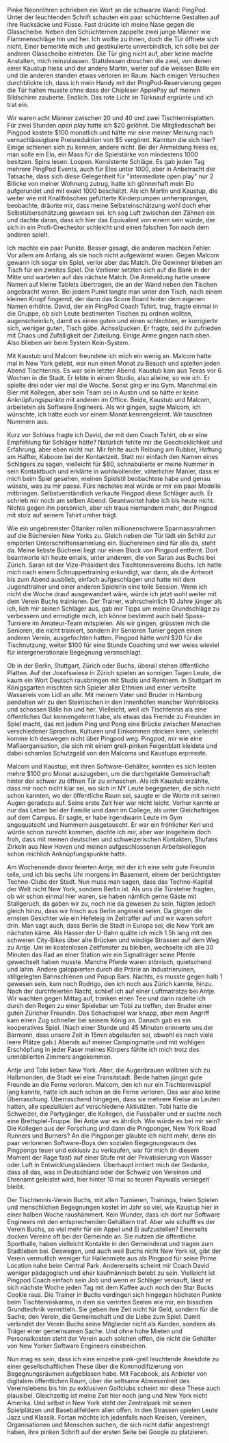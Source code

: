 Pinke Neonröhren schrieben ein Wort an die schwarze Wand: PingPod. Unter der leuchtenden Schrift schauten ein paar schüchterne Gestalten auf ihre Rucksäcke und Füsse. Fast drückte ich meine Nase gegen die Glasscheibe. Neben den Schüchternen zappelte zwei junge Männer wie Flammenschläge hin und her. Ich wollte zu ihnen, doch die Tür öffnete sich nicht. Einer bemerkte mich und gestikulierte unverbindlich, ich solle bei der anderen Glasscheibe eintreten. Die Tür ging nicht auf, aber keine machte Anstalten, mich reinzulassen. Stattdessen droschen die zwei, von denen einer Kaustup hiess und der andere Martin, weiter auf die weissen Bälle ein und die anderen standen etwas verloren im Raum. Nach einigen Versuchen durchblickte ich, dass ich mein Handy mit der PingPod-Reservierung gegen die Tür halten musste ohne dass der Chipleser ApplePay auf meinen Bildschirm zauberte. Endlich. Das rote Licht im Türknauf ergrünte und ich trat ein.

Wir waren acht Männer zwischen 20 und 40 und zwei Tischtennisplatten. Für zwei Stunden _open play_ hatte ich $20 gelöhnt. Die Mitgliedsschaft bei Pingpod kostete $100 monatlich und hätte mir eine meiner Meinung nach vernachlässigbare Preisreduktion von $5 vergönnt. Kannten die sich hier? Einige schienen sich zu kennen, andere nicht. Bei der Anmeldung hiess es, man solle ein Elo, ein Mass für die Spielstärke von mindestens 1000 besitzen. Spins lesen. Loopen. Konsistente Schläge. Es gab jeden Tag mehrere PingPod Events, auch für Elos unter 1000, aber in Anbetracht der Tatsache, dass sich diese Gelegenheit für "intermediate open play" nur 2 Blöcke von meiner Wohnung zutrug, hatte ich gönnerhaft mein Elo aufgerundet und mit exakt 1000 beschätzt. Als ich Martin und Kaustup, die weiter wie mit Knallfröschen gefütterte Kinderpumpen umhersprangen, beobachte, dräunte mir, dass meine Selbsteinschätzung wohl doch eher Selbstüberschätzung gewesen sei. Ich sog Luft zwischen den Zähnen ein und dachte daran, dass ich hier das Equivalent von einem sein würde, der sich in ein Profi-Orechestor schleicht und einen falschen Ton nach dem anderen spielt.

Ich machte ein paar Punkte. Besser gesagt, die anderen machten Fehler. Vor allem am Anfang, als sie noch nicht aufgewärmt waren. Gegen Malcom gewann ich sogar ein Spiel, verlor aber das Match. Die Gewinner blieben am Tisch für ein zweites Spiel. Die Verlierer setzten sich auf die Bank in der Mitte und warteten auf das nächste Match. Die Anmeldung hatte unsere Namen auf kleine Tablets übertragen, die an der Wand neben den Tischen angebracht waren. Bei jedem Punkt langte man unter den Tisch, nach einem kleinen Knopf fingernd, der dann das Score Board hinter dem eigenen Namen erhöhte. David, der ein PingPod Coach Tshirt, trug, fragte einmal in die Gruppe, ob sich Leute bestimmten Tischen zu ordnen wollten, augenscheinlich, damit es einen guten und einen schlechten, er korrigierte sich, weniger guten, Tisch gäbe. Achselzucken. Er fragte, seid ihr zufrieden mit Chaos und Zufälligkeit der Zuteilung. Einige Arme gingen nach oben. Also blieben wir beim System Kein-System. 

Mit Kaustub und Malcom freundete ich mich ein wenig an. Malcom hatte mal in New York gelebt, war nun einen Monat zu Besuch und spielten jeden Abend Tischtennis. Es war sein letzter Abend. Kaustub kam aus Texas vor 6 Wochen in die Stadt. Er lebte in einem Studio, also alleine, so wie ich. Er spielte drei oder vier mal die Woche. Sonst ging er ins Gym. Manchmal ein Bier mit Kollegen, aber sein Team sei in Austin und so hätte er keine Anknüpfungspunkte mit anderen im Office. Beide, Kaustub und Malcom, arbeiteten als Software Engineers. Als wir gingen, sagte Malcom, ich wünschte, ich hätte euch vor einem Monat kennengelernt. Wir tauschten Nummern aus.

Kurz vor Schluss fragte ich David, der mit dem Coach Tshirt, ob er eine Empfehlung für Schläger hätte? Natürlich fehlte mir die Geschicklichkeit und Erfahrung, aber eben nicht nur. Mir fehlte auch Reibung am Rubber, Haftung am Halfter, Kaboom bei der Kontaktzeit. Statt mir einfach den Namen eines Schlägers zu sagen, vielleicht für $80, schnabulierte er meine Nummer in sein Kontaktbuch und erklärte in wohlwollender, väterlicher Manier, dass er mich beim Spiel gesehen, meinen Spielstil beobachtete habe und genau wüsste, was zu mir passe. Fürs nächstes mal würde er mir ein paar Modelle mitbringen. Selbstverständlich verkaufe Pingpod diese Schläger auch. Er schrieb mir noch am selben Abend. Geantwortet habe ich bis heute nicht. Nichts gegen ihn persönlich, aber ich traue niemandem mehr, der Pingpod mit stolz auf seinem Tshirt umher trägt.

Wie ein ungebremster Öltanker rollen millionenschwere Sparmassnahmen auf die Büchereien New Yorks zu. Gleich neben der Tür lädt ein Schild zur empörten Unterschriftensammlung ein. Büchereinen sind für alle da, steht da. Meine liebste Bücherei liegt nur einen Block von Pingpod entfernt. Dort beantworte ich heute emails, unter anderem, die von Saran aus Buchs bei Zürich. Saran ist der Vize-Präsident des Tischtennisvereins Buchs. Ich hatte mich nach einem Schnuppertraining erkundigt, war dann, als die Antwort bis zum Abend ausblieb, einfach aufgeschlagen und hatte mit dem Jugendtrainer und einer anderen Spielerin eine tolle Session. Wenn ich nicht die Woche drauf ausgewandert wäre, würde ich jetzt wohl weiter mit dem Verein Buchs trainieren. Der Trainer, wahrscheinlich 10 Jahre jünger als ich, lieh mir seinen Schläger aus, gab mir Tipps um meine Grundschläge zu verbessern und ermutigte mich, ich könne bestimmt auch bald Spass-Turniere im Amateur-Team mitspielen. Als wir gingen, grüssten mich die Senioren, die nicht trainiert, sondern ihr Senioren Tunier gegen einen anderen Verein, ausgefochten hatten. Pingpod hätte wohl $20 für die Tischnutzung, weiter $100 für eine Stunde Coaching und wer weiss wieviel für intergenerationale Begegnung veranschlagt.

Ob in der Berlin, Stuttgart, Zürich oder Buchs, überall stehen öffentliche Platten. Auf der Josefswiese in Zürich spielen an sonnigen Tagen Leute, die kaum ein Wort Deutsch rausbringen mit Studis und Rentnern. In Stuttgart im Königsgarten mischten sich Spieler aller Ethnien und einer verteilte Wassereis vom Lidl an alle. Mit meinem Vater und Bruder in Hamburg pendelten wir zu den Steintischen in den Innenhöfen mancher Wohnblocks und schossen Bälle hin und her. Vielleicht, weil ich Tischtennis als eine öffentliches Gut kennengelernt habe, als etwas das Fremde zu Freunden im Spiel macht, das mit jedem Ping und Pong eine Brücke zwischen Menschen verschiedener Sprachen, Kulturen und Einkommen stricken kann, vielleicht komme ich deswegen nicht über Pingpod weg. Pingpod, mir wie eine Mafiaorganisation, die sich mit einem grell-pinken Feigenblatt kleidete und dabei schamlos Schutzgeld von den Malcoms und Kaustups erpresste. 

Malcom und Kaustup, mit ihren Software-Gehälter, konnten es sich leisten mehre $100 pro Monat auszugeben, um die durchgetakte Gemeinschaft hinter der schwer zu öffnen Tür zu erhaschen. Als ich Kaustub erzählte, dass mir noch nicht klar sei, wo sich in NY Leute begegneten, die sich nicht schon kannten, wo der öffentliche Raum sei, saugte er die Worte mit seinen Augen geradezu auf. Seine erste Zeit hier war nicht leicht. Vorher kannte er nur das Leben bei der Familie und dann im College, als unter Gleichaltrigen auf dem Campus. Er sagte, er habe irgendwann Leute im Gym angequatscht und Nummern ausgetauscht. Er war ein fröhlicher Kerl und würde schon zurecht kommen, dachte ich mir, aber war insgeheim doch froh, dass mit meinen deutschen und schweizerischen Kontakten, Shufans Zirkeln aus New Haven und meinen aufgeschlossenen Arbeitskollegen schon reichlich Anknüpfungspunkte hatte. 

Am Wochenende davor feierten Antje, mit der ich eine sehr gute Freundin teile, und ich bis sechs Uhr morgens im Basement, einem der berüchtigsten Techno-Clubs der Stadt. Nun muss man sagen, dass das Techno-Kapital der Welt nicht New York, sondern Berlin ist. Als uns die Türsteher fragten, ob wir schon einmal hier waren, sie haben nämlich gerne Gäste mit Stallgeruch, da gaben wir zu, noch nie da gewesen zu sein, fügten jedoch gleich hinzu, dass wir frisch aus Berlin angereist seien. Da gingen die ernsten Gesichter wie ein Hefeteig im Zeitraffer auf und wir waren sofort drin. Man sagt auch, dass Berlin die Stadt in Europa sei, die New York am nächsten käme. Als Hasser der U-Bahn quälte ich mich 1.5h lang mit den schweren City-Bikes über alte Brücken und windige Strassen auf dem Weg zu Antje. Um im kostenlosen Zeitfenster zu bleiben, wechselte ich alle 30 Minuten das Rad an einer Station wie ein Signalträger seine Pferde gewechselt haben musste. Manche Pferde waren störrisch, quietschend und lahm. Andere galoppierten durch die Prärie an Industrieruinen, stillgelegten Bahnschienen und Popup Bars. Nachts, es musste gegen halb 1 gewesen sein, kam noch Rodrigo, den ich noch aus Zürich kannte, hinzu. Nach der durchfeierten Nacht, schlief ich auf einer Luftmatratze bei Antje. Wir wachten gegen Mittag auf, tranken einen Tee und dann radelte ich durch den Regen zu einer Spielebar um Tobi zu treffen, den Bruder einer guten Züricher Freundin. Das Schachspiel war knapp, aber mein Angriff kam einen Zug schneller bei seinem König an. Danach gab es ein kooperatives Spiel. (Nach einer Stunde und 45 Minuten erinnerte uns der Barmann, dass unsere Zeit in 15min abgelaufen sei, obwohl es noch viele leere Plätze gab.) Abends auf meiner Campingmatte und mit wohligen Erschöpfung in jeder Faser meines Körpers fühlte ich mich trotz des unmöblierten Zimmers angekommen.

Antje und Tobi lieben New York. Aber, die Augenbrauen wölbten sich zu Halbmonden, die Stadt sei eine Transitstadt. Beide hatten jüngst gute Freunde an die Ferne verloren. Malcom, den ich nur ein Tischtennisspiel lang kannte, hatte ich auch schon an die Ferne verloren. Das war also keine Überraschung. Überraschend hingegen, dass sie mehrere Kreise an Leuten hatten, alle spezialisiert auf verschiedene Aktivitäten. Tobi hatte die Schweizer, die Partygänger, die Kollegen, die Fussballer und er suchte noch eine Brettspiel-Truppe. Bei Antje war es ähnlich. Wie würde es bei mir sein? Die Kollegen aus der Forschung und dann die Pingponger, New York Road Runners und Burners? An die Pingponger glaubte ich nicht mehr, denn ein paar verlorenen Software-Boys den sozialen Begegnungsraum des Pingpongs teuer und exklusiv zu verkaufen, war für mich (in diesem Moment der Rage fast) auf einer Stufe mit der Privatisierung von Wasser oder Luft in Entwicklungsländern. Überhaupt irritiert mich der Gedanke, dass all das, was in Deutschland oder der Schweiz von Vereinen und Ehrenamt geleistet wird, hier hinter 10 mal so teuren Paywalls versiegelt bleibt.

Der Tischtennis-Verein Buchs, mit allen Turnieren, Trainings, freien Spielen und menschlichen Begegnungen kostet im Jahr so viel, wie Kaustup hier in einer halben Woche raushämmert. Kein Wunder, dass ich dort nur Software Engineers mit den entsprechenden Gehältern traf. Aber wie schafft es der Verein Buchs, so viel mehr für ein Appel und Ei aufzustellen? Einerseits docken Vereine oft bei der Gemeinde an. Sie nutzen die öffentliche Sporthalle, haben vielleicht Kontakte in den Gemeinderat und tragen zum Stadtleben bei. Deswegen, und auch weil Buchs nicht New York ist, gibt der Verein vermutlich weniger für Hallenmiete aus als Pingpod für seine Prime Location nahe beim Central Park. Andererseits scheint mir Coach David weniger pädagogisch und eher kaufmännisch belebt zu sein. Vielleicht ist Pingpod Coach einfach sein Job und wenn er Schläger verkauft, lässt er sich nächste Woche jeden Tag mit dem Kaffee auch noch den Star Bucks Cookie raus. Die Trainer in Buchs verdingen sich hingegen höchsten Punkte beim Tischtenniskarma, in dem sie verirrten Seelen wie mir, ein bisschen Grundtechnik vermitteln. Sie geben ihre Zeit nicht für Geld, sondern für die Sache, den Verein, die Gemeinschaft und die Liebe zum Spiel. Damit verbindet der Verein Buchs seine Mitglieder nicht als Kunden, sondern als Träger einer gemeinsamen Sache. Und ohne hohe Mieten und Personalkosten steht der Verein auch solchen offen, die nicht die Gehälter von New Yorker Software Engineers einstreichen. 

Nun mag es sein, dass ich eine einzelne pink-grell leuchtende Anekdote zu einer gesellschaftlichen These über die Kommodifizierung von Begegnungsräumen aufgeblasen habe. Mit Facebook, als Anbieter von digitalem öffentlichen Raum, über die seltsame Abwesenheit des Vereinslebens bis hin zu exklusiven Golfclubs scheint mir diese These auch plausibel. Gleichzeitig ist meine Zeit hier noch jung und New York nicht Amerika. Und selbst in New York steht der Zentralpark mit seinen Spielplätzen und Baseballfeldern allen offen. In den Strassen spielen Leute Jazz und Klassik. Fortan möchte ich jedenfalls nach Kreisen, Vereinen, Organisationen und Menschen suchen, die sich nicht dafür angestrengt haben, ihre pinken Schrift auf der ersten Seite bei Google zu platzieren.
